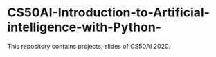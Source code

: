 # CS50AI-Introduction-to-Artificial-intelligence-with-Python-
This repository contains projects, slides of CS50AI 2020.
